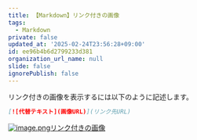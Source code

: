 ```yaml
---
title: 【Markdown】リンク付きの画像
tags:
  - Markdown
private: false
updated_at: '2025-02-24T23:56:28+09:00'
id: ee96b4b6d2799233d381
organization_url_name: null
slide: false
ignorePublish: false
---
```

リンク付きの画像を表示するには以下のように記述します。

```markdown
[![代替テキスト](画像URL)](リンク先URL)
```

[![image.png](https://qiita-image-store.s3.ap-northeast-1.amazonaws.com/0/2342443/9299dac6-d5ac-4770-9670-54edda369758.png)リンク付きの画像](https://qiita.com)
